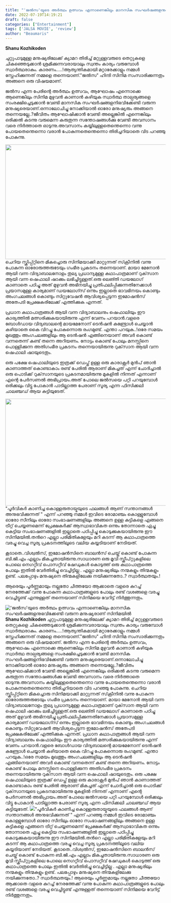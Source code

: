 ```yaml
---
title: "'ജൽസ'യുടെ അർത്ഥം ഉത്സവം എന്നാണെങ്കിലും മാനസിക സംഘർഷങ്ങളനുഭവിക്കേണ്ടി വരുന്ന മനുഷ്യരാണ് സിനിമയിൽ"
date: 2022-07-19T14:19:21
draft: false
categories: ["Entertainment"]
tags: ['JALSA MOVIE', 'review']
author: "Beaumaris"
---
```


<strong>Shanu Kozhikoden</strong>

ചുറ്റുപാടുമുള്ള മനുഷ്യരിലേക്ക് ക്യാമറ തിരിച്ച് മറ്റുള്ളവരുടെ തെറ്റുകളെ ചികഞ്ഞെടുക്കാൻ ശ്രമിക്കുന്നവരായാലും സ്വന്തം കാര്യം വരുമ്പോൾ സ്വാർത്ഥരാകും. കാരണം.....!ആത്യന്തികമായി മറ്റാരേക്കാളും നമ്മൾ സ്നേഹിക്കുന്നത് നമ്മളെ തന്നെയാണ്."ജൽസ" ഹിന്ദി സിനിമ സംസാരിക്കുന്നതും
അങ്ങനെ ഒരു വിഷയമാണ്.

ജൽസ എന്ന പേരിന്റെ അർത്ഥം ഉത്സവം, ആഘോഷം എന്നൊക്കെ ആണെങ്കിലും സിനിമ മുഴുവൻ കാണാൻ കഴിയുക സ്വാർത്ഥ താല്പര്യങ്ങളെ സംരക്ഷിച്ചെടുക്കാൻ വേണ്ടി മാനസിക സംഘർഷങ്ങളനിഭവിക്കേണ്ടി വരുന്ന മനുഷ്യരെയാണ്.ഒന്നാലോചിച്ചു നോക്കിയാൽ ഓരോ മനുഷ്യരും അങ്ങനെ തന്നെയല്ലേ..?ജീവിതം ആഘോഷിക്കാൻ വേണ്ടി അല്ലെങ്കിൽ എന്നെങ്കിലും ഒരിക്കൽ കടന്നു വരുമെന്ന കരുതുന്ന സന്തോഷങ്ങൾക്കു വേണ്ടി അവസാനം വരെ നിർത്താതെ ഓടുന്നു.അവസാനം കയ്യിലുള്ളതെന്തെന്നൊ വന്നു പോയതെന്തെന്നൊ വരാൻ പോകുന്നതെന്തെന്നൊ തിരിച്ചറിയാതെ
വിട പറഞ്ഞു പോകുന്നു.

<img class="size-full wp-image-343430 aligncenter" src="https://cdn.boolokam.com/articles/2022/07/jalsa-640.webp" alt="" width="640" height="360" />ചെറിയ സ്ക്രിപ്പ്റ്റിനെ മികച്ചൊരു സിനിമയാക്കി മാറ്റുന്നത് സ്‌ക്രീനിൽ വന്നു പോകുന്ന ഓരോരുത്തരുടേയും ഗംഭീര പ്രകടനം തന്നെയാണ്. മായാ മേനോൻ ആയി വന്ന വിദ്യാബാലനോളം തുല്യ പ്രധാന്യമുള്ള കഥാപാത്രമാണ് റുക്‌സാന ആയി വന്ന ഷെഫാലി ഷാക്കും ലഭിച്ചിട്ടുള്ളത്.ഒരു ലെങ്തി ഡയലോഗ് കാണാതെ പഠിച്ചു അത് മുഴുവൻ അഭിനയിച്ചു പ്രതിഫലിപ്പിക്കുന്നതിനേക്കാൾ പ്രയാസമുള്ള കാര്യമാണ് ഡയലോഗ്സ് ഒന്നും ഇല്ലാതെ ഭാവഭിനയം കൊണ്ടും അംഗചലങ്ങൾ കൊണ്ടും സിറ്റുവേഷൻ ആവിശ്യപ്പെടുന്ന ഇമോഷൻസ് അതേപടി പ്രേക്ഷകരിലേക്ക് എത്തിക്കുക എന്നത്.

പ്രധാന കഥാപാത്രങ്ങൾ ആയി വന്ന വിദ്യാബാലനും ഷെഫാലിയും ഈ കാര്യത്തിൽ മത്സരിക്കുകയായിരുന്നു എന്ന് വേണം പറയാൻ.വളരെ ബോൾഡായ വിദ്യബാലന്റെ മായമേനോന് ടെൻഷൻ കണ്ട്രോൾ ചെയ്യാൻ കഴിയാതെ കൈ വിറച്ചു പോകുന്നൊരു രംഗമുണ്ട്. എന്താ പറയുക..!ഒരേ സമയം മുഖത്തും അംഗചലങ്ങളിലും ആ ടെൻഷൻ എങ്ങിനെയാണ് അവർ കൊണ്ട് വന്നതെന്ന് കണ്ട് തന്നെ അറിയണം.
നോട്ടം കൊണ്ട് പോലും മനസ്സിനെ പൊള്ളിക്കുന്ന അതിഗംഭീര പ്രകടനം തന്നെയായിരുന്നു റുക്‌സാന ആയി വന്ന ഷെഫാലി ഷായുടെതും.

ഒരു പക്ഷേ ഷെഫാലിയുടെ ഇത്രക്ക് ഡെപ്ത് ഉള്ള ഒരു കാരാക്റ്റർ മുൻപ് ഞാൻ കാണാത്തത് കൊണ്ടാകാം രണ്ട് പേരിൽ ആരാണ് മികച്ചത് എന്ന് ചോദിച്ചാൽ ഒരു പൊടിക്ക് റുക്‌സാനയുടെ പ്രകടനമായിരുന്നു മുകളിൽ നിന്നത് എന്നാണ് എന്റെ പേർസണൽ അഭിപ്രായം.അത് പോലെ ജൽസയെ പറ്റി പറയുമ്പോൾ ഒരിക്കലും വിട്ടു പോകാൻ പാടില്ലാത്ത പേരാണ് സൂര്യ എന്ന ഫിസിക്കലി ചാലഞ്ചഡ് ആയ കുട്ടിയുടേത്.

<img class="size-full wp-image-343431 aligncenter" src="https://cdn.boolokam.com/articles/2022/07/QQ-1.jpg" alt="" width="685" height="336" />"പൂർവികർ കാണിച്ച കൊള്ളരുതായ്മയുടെ ഫലങ്ങൾ ആണ് സന്താനങ്ങൾ അനുഭവിക്കുന്നത് " എന്ന് പറഞ്ഞു നമ്മൾ ഇവിടെ രോമാഞ്ചം കൊള്ളുമ്പോൾ ഓരോ സീനിലും ഓരോ സംഭാഷണങ്ങളിലും അങ്ങനെ ഉള്ള കുട്ടികളെ എങ്ങനെ ട്രീറ്റ് ചെയ്യണമെന്ന് പ്രേക്ഷകർക്ക് ആസ്വാഭാവികത ഒന്നും തോന്നാതെ ഏച്ചു കെട്ടിയ സംഭാഷണങ്ങളിൽ ഇല്ലാതെ പഠിപ്പിച്ചു കൊടുക്കുകയായിരുന്നു ഈ സിനിമയിൽ.തൻറെ എല്ലാ പരിമിതികളേയും മറി കടന്ന് ആ കഥാപാത്രത്തെ വരച്ചു വെച്ച സൂര്യ പ്രകടനത്തിലൂടെ വലിയ കയ്യടിയാണ് നേടിയത്.

കൂടാതെ..വിശ്വൽസ്, ഇമോഷൻസിനെ ബാലൻസ് ചെയ്ത് കൊണ്ട് പോകുന്ന ബി.ജി.എം എല്ലാം മികച്ചതായിരുന്നു.സാധാരണ ഒരു മൂവി സ്ക്രീപ്റ്റുകളിലെ പോലെ നെഗറ്റീവ് പൊസറ്റീവ് ഷേഡുകൾ കൊടുത്ത് ഒരു കഥാപാത്രത്തെ പോലും ഇതിൽ വേർതിരിച്ചു വെച്ചിട്ടില്ല . എല്ലാ മനുഷ്യരിലും നന്മകളും തിന്മകളും ഉണ്ട്. പലപ്പോഴും മനുഷ്യനെ തിന്മകളിലേക്കു നയിക്കുന്നതോ..? സ്വാർത്ഥതയും.!

ആരെയും പൂർണ്ണമായും നല്ലതോ ചീത്തയോ ആക്കാതെ വളരെ കുറച്ച് നേരത്തേക്ക് വന്നു പോകുന്ന കഥാപാത്രങ്ങളുടെ പോലും രണ്ട് വശങ്ങളെ വരച്ചു വെച്ചിട്ടുണ്ട് എന്നുള്ളത് തന്നെയാണ് സിനിമയെ വേറിട്ട്‌ നിർത്തുന്നതും.


!['ജൽസ'യുടെ അർത്ഥം ഉത്സവം എന്നാണെങ്കിലും മാനസിക സംഘർഷങ്ങളനുഭവിക്കേണ്ടി വരുന്ന മനുഷ്യരാണ് സിനിമയിൽ](https://cdn.boolokam.com/articles/2022/07/jalsa-640.webp)**Shanu Kozhikoden** ചുറ്റുപാടുമുള്ള മനുഷ്യരിലേക്ക് ക്യാമറ തിരിച്ച് മറ്റുള്ളവരുടെ തെറ്റുകളെ ചികഞ്ഞെടുക്കാൻ ശ്രമിക്കുന്നവരായാലും സ്വന്തം കാര്യം വരുമ്പോൾ സ്വാർത്ഥരാകും. കാരണം.....!ആത്യന്തികമായി മറ്റാരേക്കാളും നമ്മൾ സ്നേഹിക്കുന്നത് നമ്മളെ തന്നെയാണ്."ജൽസ" ഹിന്ദി സിനിമ സംസാരിക്കുന്നതും അങ്ങനെ ഒരു വിഷയമാണ്. ജൽസ എന്ന പേരിന്റെ അർത്ഥം ഉത്സവം, ആഘോഷം എന്നൊക്കെ ആണെങ്കിലും സിനിമ മുഴുവൻ കാണാൻ കഴിയുക സ്വാർത്ഥ താല്പര്യങ്ങളെ സംരക്ഷിച്ചെടുക്കാൻ വേണ്ടി മാനസിക സംഘർഷങ്ങളനിഭവിക്കേണ്ടി വരുന്ന മനുഷ്യരെയാണ്.ഒന്നാലോചിച്ചു നോക്കിയാൽ ഓരോ മനുഷ്യരും അങ്ങനെ തന്നെയല്ലേ..?ജീവിതം ആഘോഷിക്കാൻ വേണ്ടി അല്ലെങ്കിൽ എന്നെങ്കിലും ഒരിക്കൽ കടന്നു വരുമെന്ന കരുതുന്ന സന്തോഷങ്ങൾക്കു വേണ്ടി അവസാനം വരെ നിർത്താതെ ഓടുന്നു.അവസാനം കയ്യിലുള്ളതെന്തെന്നൊ വന്നു പോയതെന്തെന്നൊ വരാൻ പോകുന്നതെന്തെന്നൊ തിരിച്ചറിയാതെ വിട പറഞ്ഞു പോകുന്നു. ചെറിയ സ്ക്രിപ്പ്റ്റിനെ മികച്ചൊരു സിനിമയാക്കി മാറ്റുന്നത് സ്‌ക്രീനിൽ വന്നു പോകുന്ന ഓരോരുത്തരുടേയും ഗംഭീര പ്രകടനം തന്നെയാണ്. മായാ മേനോൻ ആയി വന്ന വിദ്യാബാലനോളം തുല്യ പ്രധാന്യമുള്ള കഥാപാത്രമാണ് റുക്‌സാന ആയി വന്ന ഷെഫാലി ഷാക്കും ലഭിച്ചിട്ടുള്ളത്.ഒരു ലെങ്തി ഡയലോഗ് കാണാതെ പഠിച്ചു അത് മുഴുവൻ അഭിനയിച്ചു പ്രതിഫലിപ്പിക്കുന്നതിനേക്കാൾ പ്രയാസമുള്ള കാര്യമാണ് ഡയലോഗ്സ് ഒന്നും ഇല്ലാതെ ഭാവഭിനയം കൊണ്ടും അംഗചലങ്ങൾ കൊണ്ടും സിറ്റുവേഷൻ ആവിശ്യപ്പെടുന്ന ഇമോഷൻസ് അതേപടി പ്രേക്ഷകരിലേക്ക് എത്തിക്കുക എന്നത്. പ്രധാന കഥാപാത്രങ്ങൾ ആയി വന്ന വിദ്യാബാലനും ഷെഫാലിയും ഈ കാര്യത്തിൽ മത്സരിക്കുകയായിരുന്നു എന്ന് വേണം പറയാൻ.വളരെ ബോൾഡായ വിദ്യബാലന്റെ മായമേനോന് ടെൻഷൻ കണ്ട്രോൾ ചെയ്യാൻ കഴിയാതെ കൈ വിറച്ചു പോകുന്നൊരു രംഗമുണ്ട്. എന്താ പറയുക..!ഒരേ സമയം മുഖത്തും അംഗചലങ്ങളിലും ആ ടെൻഷൻ എങ്ങിനെയാണ് അവർ കൊണ്ട് വന്നതെന്ന് കണ്ട് തന്നെ അറിയണം. നോട്ടം കൊണ്ട് പോലും മനസ്സിനെ പൊള്ളിക്കുന്ന അതിഗംഭീര പ്രകടനം തന്നെയായിരുന്നു റുക്‌സാന ആയി വന്ന ഷെഫാലി ഷായുടെതും. ഒരു പക്ഷേ ഷെഫാലിയുടെ ഇത്രക്ക് ഡെപ്ത് ഉള്ള ഒരു കാരാക്റ്റർ മുൻപ് ഞാൻ കാണാത്തത് കൊണ്ടാകാം രണ്ട് പേരിൽ ആരാണ് മികച്ചത് എന്ന് ചോദിച്ചാൽ ഒരു പൊടിക്ക് റുക്‌സാനയുടെ പ്രകടനമായിരുന്നു മുകളിൽ നിന്നത് എന്നാണ് എന്റെ പേർസണൽ അഭിപ്രായം.അത് പോലെ ജൽസയെ പറ്റി പറയുമ്പോൾ ഒരിക്കലും വിട്ടു പോകാൻ പാടില്ലാത്ത പേരാണ് സൂര്യ എന്ന ഫിസിക്കലി ചാലഞ്ചഡ് ആയ കുട്ടിയുടേത്. ![](https://cdn.boolokam.com/articles/2022/07/QQ-1.jpg)"പൂർവികർ കാണിച്ച കൊള്ളരുതായ്മയുടെ ഫലങ്ങൾ ആണ് സന്താനങ്ങൾ അനുഭവിക്കുന്നത് " എന്ന് പറഞ്ഞു നമ്മൾ ഇവിടെ രോമാഞ്ചം കൊള്ളുമ്പോൾ ഓരോ സീനിലും ഓരോ സംഭാഷണങ്ങളിലും അങ്ങനെ ഉള്ള കുട്ടികളെ എങ്ങനെ ട്രീറ്റ് ചെയ്യണമെന്ന് പ്രേക്ഷകർക്ക് ആസ്വാഭാവികത ഒന്നും തോന്നാതെ ഏച്ചു കെട്ടിയ സംഭാഷണങ്ങളിൽ ഇല്ലാതെ പഠിപ്പിച്ചു കൊടുക്കുകയായിരുന്നു ഈ സിനിമയിൽ.തൻറെ എല്ലാ പരിമിതികളേയും മറി കടന്ന് ആ കഥാപാത്രത്തെ വരച്ചു വെച്ച സൂര്യ പ്രകടനത്തിലൂടെ വലിയ കയ്യടിയാണ് നേടിയത്. കൂടാതെ..വിശ്വൽസ്, ഇമോഷൻസിനെ ബാലൻസ് ചെയ്ത് കൊണ്ട് പോകുന്ന ബി.ജി.എം എല്ലാം മികച്ചതായിരുന്നു.സാധാരണ ഒരു മൂവി സ്ക്രീപ്റ്റുകളിലെ പോലെ നെഗറ്റീവ് പൊസറ്റീവ് ഷേഡുകൾ കൊടുത്ത് ഒരു കഥാപാത്രത്തെ പോലും ഇതിൽ വേർതിരിച്ചു വെച്ചിട്ടില്ല . എല്ലാ മനുഷ്യരിലും നന്മകളും തിന്മകളും ഉണ്ട്. പലപ്പോഴും മനുഷ്യനെ തിന്മകളിലേക്കു നയിക്കുന്നതോ..? സ്വാർത്ഥതയും.! ആരെയും പൂർണ്ണമായും നല്ലതോ ചീത്തയോ ആക്കാതെ വളരെ കുറച്ച് നേരത്തേക്ക് വന്നു പോകുന്ന കഥാപാത്രങ്ങളുടെ പോലും രണ്ട് വശങ്ങളെ വരച്ചു വെച്ചിട്ടുണ്ട് എന്നുള്ളത് തന്നെയാണ് സിനിമയെ വേറിട്ട്‌ നിർത്തുന്നതും.
